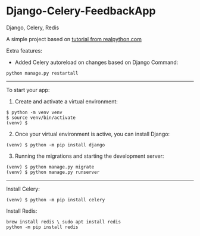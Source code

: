 # Django-Celery-FeedbackApp

Django, Celery, Redis

A simple project based on [tutorial from realpython.com](https://realpython.com/asynchronous-tasks-with-django-and-celery/)

Extra features:

- Added Celery autoreload on changes based on Django Command:

```shell
python manage.py restartall
```
---
To start your app:

1. Create and activate a virtual environment:
```shell
$ python -m venv venv
$ source venv/bin/activate
(venv) $
```
2. Once your virtual environment is active, you can install Django:
```shell
(venv) $ python -m pip install django
```
3. Running the migrations and starting the development server:
```shell
(venv) $ python manage.py migrate
(venv) $ python manage.py runserver
```

---
Install Celery:
```shell
(venv) $ python -m pip install celery
```
Install Redis:
```shell
brew install redis \ sudo apt install redis
python -m pip install redis
```





